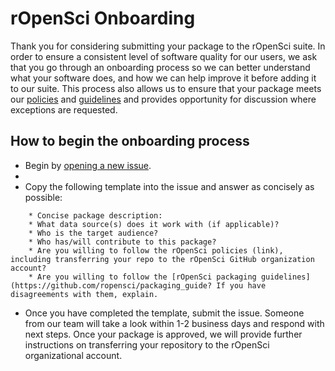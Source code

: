 rOpenSci Onboarding
===================

Thank you for considering submitting your package to the rOpenSci suite. In order to ensure a consistent level of software quality for our users, we ask that you go through an onboarding process so we can better understand what your software does, and how we can help improve it before adding it to our suite. This process also allows us to ensure that your package meets our [policies](https://github.com/ropensci/policies) and [guidelines](https://github.com/ropensci/packaging_guide) and provides opportunity for discussion where exceptions are requested.

## How to begin the onboarding process

* Begin by [opening a new issue](https://github.com/ropensci/onboarding/issues/new).
* 
* Copy the following template into the issue and answer as concisely as possible:

```
    * Concise package description:
    * What data source(s) does it work with (if applicable)?
    * Who is the target audience?
    * Who has/will contribute to this package?
    * Are you willing to follow the rOpenSci policies (link), including transferring your repo to the rOpenSci GitHub organization account?
    * Are you willing to follow the [rOpenSci packaging guidelines](https://github.com/ropensci/packaging_guide? If you have disagreements with them, explain.
```

* Once you have completed the template, submit the issue. Someone from our team will take a look within 1-2 business days and respond with next steps.  Once your package is approved, we will provide further instructions on transferring your repository to the rOpenSci organizational account.


